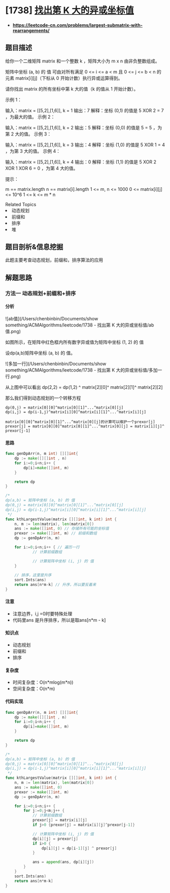 
# [1738] [找出第 K 大的异或坐标值](https://leetcode-cn.com/problems/find-kth-largest-xor-coordinate-value/)
* #### https://leetcode-cn.com/problems/largest-submatrix-with-rearrangements/

## 题目描述


给你一个二维矩阵 matrix 和一个整数 k ，矩阵大小为 m x n 由非负整数组成。

矩阵中坐标 (a, b) 的 值 可由对所有满足 0 <= i <= a < m 且 0 <= j <= b < n 的元素 matrix[i][j]（下标从 0 开始计数）执行异或运算得到。

请你找出 matrix 的所有坐标中第 k 大的值（k 的值从 1 开始计数）。



示例 1：

输入：matrix = [[5,2],[1,6]], k = 1
输出：7
解释：坐标 (0,1) 的值是 5 XOR 2 = 7 ，为最大的值。
示例 2：

输入：matrix = [[5,2],[1,6]], k = 2
输出：5
解释：坐标 (0,0) 的值是 5 = 5 ，为第 2 大的值。
示例 3：

输入：matrix = [[5,2],[1,6]], k = 3
输出：4
解释：坐标 (1,0) 的值是 5 XOR 1 = 4 ，为第 3 大的值。
示例 4：

输入：matrix = [[5,2],[1,6]], k = 4
输出：0
解释：坐标 (1,1) 的值是 5 XOR 2 XOR 1 XOR 6 = 0 ，为第 4 大的值。


提示：

m == matrix.length
n == matrix[i].length
1 <= m, n <= 1000
0 <= matrix\[i\]\[j] <= 10^6
1 <= k <= m * n


<div><div>Related Topics</div><div><li>动态规划</li><li>前缀和</li><li>排序</li><li>堆</li></div>



## 题目剖析&信息挖掘

此题主要考查动态规划，前缀和，排序算法的应用

## 解题思路

### 方法一 动态规划+前缀和+排序

#### 分析



![ab值](/Users/chenbinbin/Documents/show something/ACMAlgorithms/leetcode/1738 - 找出第 K 大的异或坐标值/ab值.png)

如图所示，在矩阵中红色框内所有数字异或值为矩阵中坐标 (1, 2) 的 值 

设dp(a,b)矩阵中坐标 (a, b) 的 值。

![多加一行](/Users/chenbinbin/Documents/show something/ACMAlgorithms/leetcode/1738 - 找出第 K 大的异或坐标值/多加一行.png)

从上图中可以看出 dp(2,2) = dp(1,2) ^ matrix[2\][0]^ matrix[2\][1]^ matrix[2\][2]

那么我们得到动态规划的一个转移方程

```
dp(0,j) = matrix[0][0]^matrix[0][1]^...^matrix[0][j]
dp(i,j) = dp(i-1,j)^matrix[i][0]^matrix[i][1]^...^matrix[i][j]

matrix[0][0]^matrix[0][1]^...^matrix[0][j]的计算可以维护一个prexor[j]
prexor[j] = matrix[0][0]^matrix[0][1]^...^matrix[0][j] = matrix[i][j]^ prexor[j-1]
```

 

#### 思路

~~~go
func genDpArr(n, m int) [][]int{
	dp := make([][]int , n)
	for i:=0;i<n;i++ {
		dp[i]=make([]int, m)
	}

	return dp
}

/*
dp(a,b) = 矩阵中坐标 (a, b) 的 值
dp(0,j) = matrix[0][0]^matrix[0][1]^...^matrix[0][j]
dp(i,j) = dp(i-1,j)^matrix[i][0]^matrix[i][1]^...^matrix[i][j]
 */
func kthLargestValue(matrix [][]int, k int) int {
	n, m := len(matrix), len(matrix[0])
	ans := make([]int, 0) // 存储所有可能的坐标值
	prexor := make([]int, m) // 前缀和数组
	dp := genDpArr(n, m)

	for i:=0;i<n;i++ { // 遍历一行
			// 计算前缀数组

			// 计算矩阵中坐标 (i, j) 的 值
	}
	
	// 排序，这里是升序
	sort.Ints(ans)
	return ans[n*m-k] // 升序，所以要反着来
}

~~~



#### 注意

* 注意边界，i,j =0时要特殊处理
* 代码里ans 是升序排序，所以是取ans[n*m - k]

#### 知识点

* 动态规划
* 前缀和
* 排序

#### 复杂度

* 时间复杂度：O(n*mlog(m\*n))
* 空间复杂度：O(n*m)

#### 代码实现

```go
func genDpArr(n, m int) [][]int{
	dp := make([][]int , n)
	for i:=0;i<n;i++ {
		dp[i]=make([]int, m)
	}

	return dp
}

/*
dp(a,b) = 矩阵中坐标 (a, b) 的 值
dp(0,j) = matrix[0][0]^matrix[0][1]^...^matrix[0][j]
dp(i,j) = dp(i-1,j)^matrix[i][0]^matrix[i][1]^...^matrix[i][j]
 */
func kthLargestValue(matrix [][]int, k int) int {
	n, m := len(matrix), len(matrix[0])
	ans := make([]int, 0)
	prexor := make([]int, m)
	dp := genDpArr(n, m)

	for i:=0;i<n;i++ {
		for j:=0;j<m;j++ {
			// 计算前缀数组
			prexor[j] = matrix[i][j]
			if j>0 {prexor[j] = matrix[i][j]^prexor[j-1]}

			// 计算矩阵中坐标 (i, j) 的 值
			dp[i][j] = prexor[j]
			if i>0 {
				dp[i][j] = dp[i-1][j] ^ prexor[j]
			}

			ans = append(ans, dp[i][j])
		}
	}
	sort.Ints(ans)
	return ans[n*m-k]
}

```


